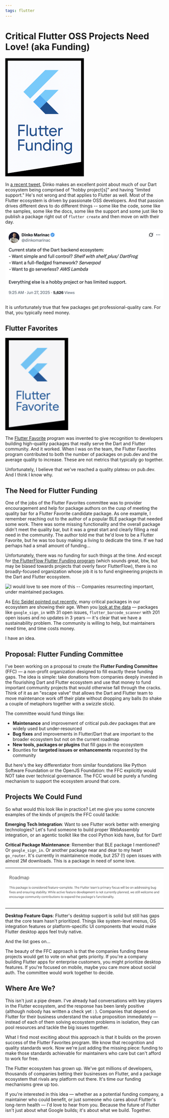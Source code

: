 ```yaml
---
tags: flutter
---
```


# Critical Flutter OSS Projects Need Love! (aka Funding)

<img src="_images/flutter-funding-committee/flutter-funding-logo.png" class="main-blog-image" style="width: 250px" />

In [a recent tweet](https://x.com/dinkomarinac/status/1938634757702582497), Dinko makes an excellent point about much of our Dart ecosystem being comprised of "hobby project[s]" and having "limited support." He's not wrong and that applies to Flutter as well. Most of the Flutter ecosystem is driven by passionate OSS developers. And that passion drives different devs to do different things -- some like the code, some like the samples, some like the docs, some like the support and some just like to publish a package right out of `flutter create` and then move on with their day.

![Most Dart packages are a hobby project or have limited support](_images/flutter-funding-committee/dinko-tweet.png)

It is unfortunately true that few packages get professional-quality care. For that, you typically need money.

## Flutter Favorites

<img src="_images/flutter-funding-committee/flutter-favorite-logo.png" class="main-blog-image" style="width: 200px" />

The [Flutter Favorite](https://docs.flutter.dev/packages-and-plugins/favorites) program was invented to give recognition to developers building high-quality packages that really serve the Dart and Flutter community. And it worked. When I was on the team, the Flutter Favorites program contributed to both the number of packages on pub.dev and the average quality to increase. These are not metrics that typically go together.

Unfortunately, I believe that we've reached a quality plateau on pub.dev. And I think I know why.

## The Need for Flutter Funding

One of the jobs of the Flutter Favorites committee was to provider encouragement and help for package authors on the cusp of meeting the quality bar for a Flutter Favorite candidate package. As one example, I remember reaching out to the author of a popular BLE package that needed some work. There was some missing functionality and the overall package didn't meet the quality bar, but it was a great start and clearly filling a real need in the community. The author told me that he'd love to be a Flutter Favorite, but he was too busy making a living to dedicate the time. If we had perhaps had a small amount of funding...

Unfortunately, there was no funding for such things at the time. And except for [the FlutterFlow Flutter Funding program](https://www.flutterflow.io/fund) (which sounds great, btw, but may be biased towards projects that overly favor FlutterFlow), there is no broadly-focused organization whose job it is to fund engineering projects in the Dart and Flutter ecosystem.

![I would love to see more of this -- Companies resurrecting important, under maintained packages.](https://sellsbrothers.com/public/post-images/2024-09-24_eseidel_x.png)

As [Eric Seidel pointed out recently](https://sellsbrothers.com/dart-and-flutter-packages-need-your-love), many critical packages in our ecosystem are showing their age. When you [look at the data](https://sellsbrothers.com/dart-and-flutter-packages-need-your-love) — packages like `google_sign_in` with 31 open issues, `flutter_barcode_scanner` with 201 open issues and no updates in 3 years — it's clear that we have a sustainability problem. The community is willing to help, but maintainers need time, and time costs money.

I have an idea.

## Proposal: Flutter Funding Committee

I've been working on a proposal to create the **Flutter Funding Committee** (FFC) — a non-profit organization designed to fill exactly these funding gaps. The idea is simple: take donations from companies deeply invested in the flourishing Dart and Flutter ecosystem and use that money to fund important community projects that would otherwise fall through the cracks. Think of it as an "escape valve" that allows the Dart and Flutter team to move maintenance work off their plate without dropping any balls (to shake a couple of metaphors together with a swizzle stick).

The committee would fund things like:

- **Maintenance** and improvement of critical pub.dev packages that are widely used but under-resourced
- **Bug fixes** and improvements in Flutter/Dart that are important to the broader ecosystem but not on the current roadmap
- **New tools, packages or plugins** that fill gaps in the ecosystem
- Bounties for **targeted issues or enhancements** requested by the community

But here's the key differentiator from similar foundations like Python Software Foundation or the OpenJS Foundation: the FFC explicitly would NOT take over technical governance. The FCC would be purely a funding mechanism to support the ecosystem around that core.

## Projects We Could Fund

So what would this look like in practice? Let me give you some concrete examples of the kinds of projects the FFC could tackle:

**Emerging Tech Integration**: Want to see Flutter work better with emerging technologies? Let's fund someone to build proper WebAssembly integration, or an agentic toolkit like the cool Python kids have, but for Dart!

**Critical Package Maintenance**: Remember that BLE package I mentioned? Or  `google_sign_in`. Or another package near and dear to my heart `go_router`. It's currently in maintainence mode, but 257 (!) open issues with almost 2M downloads. This is a package in need of some love.

------

![go_router in maintenance mode](_images/flutter-funding-committee/gorouter-maintenance.png)

------

**Desktop Feature Gaps**: Flutter's desktop support is solid but still has gaps that the core team hasn't prioritized. Things like system-level menus, OS integration features or platform-specific UI components that would make Flutter desktop apps feel truly native.

And the list goes on...

The beauty of the FFC approach is that the companies funding these projects would get to vote on what gets priority. If you're a company building Flutter apps for enterprise customers, you might prioritize desktop features. If you're focused on mobile, maybe you care more about social auth. The committee would work together to decide.

## Where Are We?

This isn't just a pipe dream. I've already had conversations with key players in the Flutter ecosystem, and the response has been larely positive (although nobody has written a check yet : ). Companies that depend on Flutter for their business understand the value proposition immediately — instead of each of them solving ecosystem problems in isolation, they can pool resources and tackle the big issues together.

What I find most exciting about this approach is that it builds on the proven success of the Flutter Favorites program. We know that recognition and quality standards work. Now we're just adding the missing piece: funding to make those standards achievable for maintainers who care but can't afford to work for free.

The Flutter ecosystem has grown up. We've got millions of developers, thousands of companies betting their businesses on Flutter, and a package ecosystem that rivals any platform out there. It's time our funding mechanisms grew up too.

If you're interested in this idea — whether as a potential funding company, a maintainer who could benefit, or just someone who cares about Flutter's long-term health — I'd love to hear from you. Because the future of Flutter isn't just about what Google builds; it's about what we build. Together.

